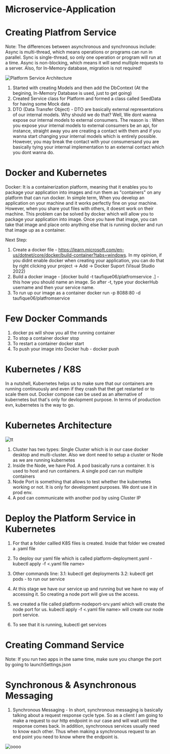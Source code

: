 # Microservice-Application

# Creating Platfrom Service

Note: The differences between asynchronous and synchronous include: Async is multi-thread, which means operations or programs can run in parallel. Sync is single-thread, so only one operation or program will run at a time. Async is non-blocking, which means it will send multiple requests to a server. Also, for In-Memory database, migration is not required!

![Platform Service Architecture](https://user-images.githubusercontent.com/85470428/204005407-45ac5476-31f6-42c7-8825-10268dc4f056.PNG)

1. Started with creating Models and then add the DbContext (At the begining, In-Memory Database is used, just to get going)
2. Created Service class for Platform and formed a class called SeedData for having some Mock data
3. DTO (Data Transfer Object) - DTO are basically external representations of our internal models. Why should we do that? Well, We dont wanna expose our internal models to external consumers. The reason is : When you expose your internal models to external consumers be an api, for instance, straight away you are creating a contact with them and if you wanna start changing your internal models which is entirely possible. However, you may break the contact with your consumersand you are basically tying your internal implementation to an external contact which you dont wanna do. 


# Docker and Kubernetes

Docker: It is a containerization platform, meaning that it enables you to package your application into images and run them as "containers" on any platform that can run docker. In simple term, When you develop an application on your machine and it works perfectly fine on your machine. However, when you share yout files with others, it doesnt work on their machine. This problem can be solved by docker which will allow you to package your application into image. Once you have that image, you can take that image and place onto anything else that is running docker and run that image up as a container.

Next Step:

1. Create a docker file - https://learn.microsoft.com/en-us/dotnet/core/docker/build-container?tabs=windows. In my opinion, if you didnt enable docker when creating your application, you can do that by right clicking your project -> Add -> Docker Suport (Visual Studio 2022)
2. Build a docker image - [docker build -t taufique06/platfromservice .] -this how you should name an image. So after -t, type your dockerHub username and then your service name. 
3. To run up our image as a container docker run -p 8088:80 -d taufique06/platfromservice

# Few Docker Commands
1. docker ps will show you all the running container
2. To stop a container docker stop <containerId>
3. To restart a container docker start <containerId>
4. To push your image into Docker hub - docker push <imageName>
 
# Kubernetes / K8S
  In a nutshell, Kubernetes helps us to make sure that our containers are running continuously and even if they crash that thet get restarted or to scale them out. Docker compose can be used as an alternative of kubernetes but that's only for devlopment purpose. In terms of production evn, kubernetes is the way to go. 
  # Kubernetes Architecture
  ![tt](https://user-images.githubusercontent.com/85470428/215165241-11c65b99-3f70-46fe-8084-1ab267de5cce.png)
  1. Cluster has two types: Single Cluster which is in our case docker desktop and multi-cluster. Also we dont need to setup a cluster or Node as we are running kubernetes
  2. Inside the Node, we have Pod. A pod basically runs a container. It is used to host and run containers. A single pod can run multiple containers
  3. Node Port is something that allows to test whether the kubernetes working or not. It is only for development purposes. We dont use it in prod env. 
  4. A pod can communicate with another pod by using Cluster IP
  
# Deploy the Platform Service in Kubernetes

 1. For that a folder callled K8S files is created. Inside that folder we created a .yaml file
 2. To deploy our yaml file which is called platform-deployment.yaml - kubectl apply -f <.yaml file name>
 3. Other commands line:
  3.1: kubectl get deployments 
  3.2: kubectl get pods - to run our service
 
 4. At this stage we have our service up and running but we have no way of accessing it. So creating a node port will give us the access. 
 5. we created a file called platform-nodeport-srv.yaml which will create the node port for us. kubectl apply -f <.yaml file name> will create our node port service.
 6. To see that it is running, kubectl get services
 
 # Creating Command Service
Note: If you run two apps in the same time, make sure you change the port by going to launchSettings.json
 
 # Synchronous & Asynchronous Messaging
 
 1. Synchronous Messaging - In short, synchronous messaging is basically talking about a request response cycle type. So as a client I am going to make a request to our http endpoint in our case and will wait until the response comes back. In addition, synchronous services usually need to know each other. Thus when making a synchronous request to an end point you need to know where the endpoint is. 
 
 ![oooo](https://user-images.githubusercontent.com/85470428/215283877-a92d3eb6-5230-4e71-92c3-de2a5dc1aeb7.png)

